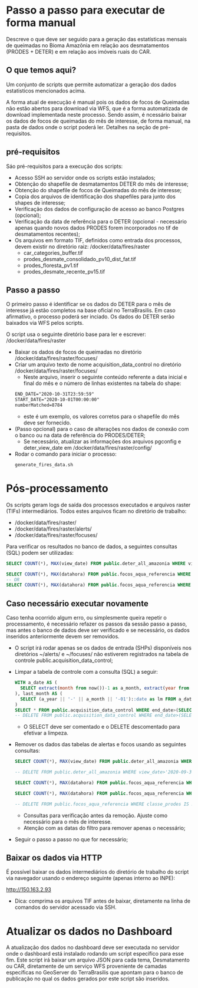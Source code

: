 # Passo a passo para executar de forma manual

Descreve o que deve ser seguido para a geração das estatísticas mensais de queimadas no Bioma Amazônia em relação aos desmatamentos (PRODES + DETER) e em relação aos imóveis ruais do CAR.

## O que temos aqui?

Um conjunto de scripts que permite automatizar a geração dos dados estatisticos mencionados acima.

A forma atual de execução é manual pois os dados de focos de Queimadas não estão abertos para download via WFS, que é a forma automatizada de download implementada neste processo. Sendo assim, é ncessário baixar os dados de focos de queimadas do mês de interesse, de forma manual, na pasta de dados onde o script poderá ler. Detalhes na seção de pré-requisitos.


## pré-requisitos

Sáo pré-requisitos para a execução dos scripts:

- Acesso SSH ao servidor onde os scripts estão instalados;
- Obtenção do shapefile de desmatamentos DETER do mês de interesse;
- Obtenção do shapefile de focos de Queimadas do mês de interesse;
- Copia dos arquivos de identificação dos shapefiles para junto dos shapes de interesse;
- Verificação dos dados de configuração de acesso ao banco Postgres (opcional);
- Verificação da data de referência para o DETER (opcional - necessário apenas quando novos dados PRODES forem incorporados no tif de desmatamentos recentes);
- Os arquivos em formato TIF, definidos como entrada dos processos, devem existir no diretório raiz: /docker/data/fires/raster
  - car_categories_buffer.tif
  - prodes_desmate_consolidado_pv10_dist_fat.tif
  - prodes_floresta_pv1.tif
  - prodes_desmate_recente_pv15.tif

## Passo a passo

O primeiro passo é identificar se os dados do DETER para o mês de interesse já estão completos na base oficial no TerraBrasilis.
Em caso afirmativo, o processo poderá ser inciado. Os dados do DETER serão baixados via WFS pelos scripts.

O script usa o seguinte diretório base para ler e escrever: /docker/data/fires/raster

- Baixar os dados de focos de queimadas no diretório /docker/data/fires/raster/focuses/
- Criar um arquivo texto de nome acquisition_data_control no diretório /docker/data/fires/raster/focuses/
  - Neste arquivo, inserir o seguinte conteúdo referente a data inicial e final do mês e o número de linhas existentes na tabela do shape:
  ```txt
  END_DATE="2020-10-31T23:59:59"
  START_DATE="2020-10-01T00:00:00"
  numberMatched=8784
  ```
  * este é um exemplo, os valores corretos para o shapefile do mês deve ser fornecido.
- (Passo opcional) para o caso de alterações nos dados de conexão com o banco ou na data de referência do PRODES/DETER;
  - Se necessário, atualizar as informações dos arquivos pgconfig e deter_view_date em /docker/data/fires/raster/config/
- Rodar o comando para iniciar o processo:
  ```sh
  generate_fires_data.sh
  ```

# Pós-processamento

Os scripts geram logs de saída dos processos executados e arquivos raster (TIFs) intermediários. Todos estes arquivos ficam no diretório de trabalho:
 - /docker/data/fires/raster/
 - /docker/data/fires/raster/alerts/
 - /docker/data/fires/raster/focuses/

Para verificar os resultados no banco de dados, a seguintes consultas (SQL) podem ser utilizadas:

```sql
SELECT COUNT(*), MAX(view_date) FROM public.deter_all_amazonia WHERE view_date>'2020-09-30'

SELECT COUNT(*), MAX(datahora) FROM public.focos_aqua_referencia WHERE classe_car IS NULL
-- OR
SELECT COUNT(*), MAX(datahora) FROM public.focos_aqua_referencia WHERE datahora>'2020-09-30'
```

## Caso necessário executar novamente

Caso tenha ocorrido algum erro, ou simplesmente queira repetir o processamento, é necessário refazer os passos da sessão passo a passo, mas antes o banco de dados deve ser verificado e se necessário, os dados inseridos anteriormente devem ser removidos.

- O script irá rodar apenas se os dados de entrada (SHPs) disponíveis nos diretórios ~/alerts/ e ~/focuses/ não estiverem registrados na tabela de controle public.acquisition_data_control;
- Limpar a tabela de controle com a consulta (SQL) a seguir:
  ```sql
  WITH a_date AS (
    SELECT extract(month from now())-1 as a_month, extract(year from now()) as a_year
  ), last_month AS (
    SELECT (a_year || '-' || a_month || '-01')::date as lm FROM a_date
  )
  SELECT * FROM public.acquisition_data_control WHERE end_date>(SELECT lm FROM last_month)
  -- DELETE FROM public.acquisition_data_control WHERE end_date>(SELECT lm FROM last_month)
  ```
  - O SELECT deve ser comentado e o DELETE descomentado para efetivar a limpeza.

- Remover os dados das tabelas de alertas e focos usando as seguintes consultas:
  ```sql
  SELECT COUNT(*), MAX(view_date) FROM public.deter_all_amazonia WHERE view_date>'2020-09-30'

  -- DELETE FROM public.deter_all_amazonia WHERE view_date>'2020-09-30'

  SELECT COUNT(*), MAX(datahora) FROM public.focos_aqua_referencia WHERE classe_car IS NULL

  SELECT COUNT(*), MAX(datahora) FROM public.focos_aqua_referencia WHERE datahora>='2020-10-01'

  -- DELETE FROM public.focos_aqua_referencia WHERE classe_prodes IS NULL
  ```
  - Consultas para verificação antes da remoção. Ajuste como necessário para o mês de interesse.
  - Atenção com as datas do filtro para remover apenas o necessário;

- Seguir o passo a passo no que for necessário;

## Baixar os dados via HTTP

É possível baixar os dados intermediários do diretório de trabalho do script via navegador usando o endereço seguinte (apenas interno ao INPE):

http://150.163.2.93

* Dica: comprima os arquivos TIF antes de baixar, diretamente na linha de comandos do servidor acessado via SSH.

# Atualizar os dados no Dashboard

A atualização dos dados no dashboard deve ser executada no servidor onde o dashboard está instalado rodando um script específico para esse fim.
Este script irá baixar um arquivo JSON para cada tema, Desmatamento ou CAR, diretamente de um serviço WFS proveniente de camadas específicas no GeoServer do TerraBrasilis que apontam para o banco de publicação no qual os dados gerados por este script são inseridos.